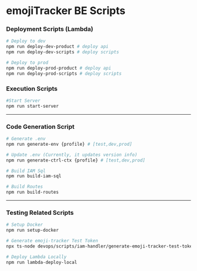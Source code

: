 # emojiTracker BE Scripts

### Deployment Scripts (Lambda)
```sh
# Deploy to dev
npm run deploy-dev-product # deploy api
npm run deploy-dev-scripts # deploy scripts
```

```sh
# Deploy to prod
npm run deploy-prod-product # deploy api
npm run deploy-prod-scripts # deploy scripts
```

### Execution Scripts
```sh
#Start Server
npm run start-server
```

---

### Code Generation Script
```sh
# Generate .env
npm run generate-env {profile} # [test,dev,prod]
```

```sh
# Update .env (Currently, it updates version info)
npm run generate-ctrl-ctx {profile} # [test,dev,prod]
```

```sh
# Build IAM Sql
npm run build-iam-sql
```

```sh
# Build Routes
npm run build-routes
```

---

### Testing Related Scripts

```sh
# Setup Docker
npm run setup-docker
```

```sh
# Generate emoji-tracker Test Token
npx ts-node devops/scripts/iam-handler/generate-emoji-tracker-test-token.ts
```

```sh
# Deploy Lambda Locally
npm run lambda-deploy-local
```